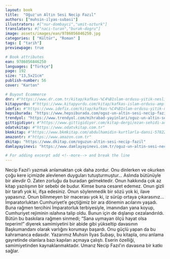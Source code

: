 ```yaml
---
layout: book
title:  "Oğuz'un Altın Sesi Necip Fazıl"
authors: ["muhsin-ilyas-subasi"]
illustrators: #["nur-dombayci","umit-ozturk"]
translators: #["naci-turan","burak-dogru"]
image: assets/images/ean/9786056846250.jpg
categories: [ "Kültür", "Roman" ]
tags: [ "tarih"]
previewpage: true

# Book attributes
ean: 9786056846250
languages: ["Türkçe"]
page: 192
size: "13,5x21cm"
publish-number: 56
cover: "Karton"

# Buyout Ecommerce
dnr: #"https://www.dr.com.tr/kitap/kafkas-%C4%B1slam-ordusu-yitik-neslin-hikayesi/arastirma-tarih/tarih/osmanli-tarihi/urunno=0001800037001"
kitapyurdu: #"https://www.kitapyurdu.com/kitap/kafkas-islam-ordusu-amp-yitik-neslin-hikayesi/495670.html"
idefix: #"https://www.idefix.com/kitap/kafkas-%C4%B1slam-ordusu-yitik-neslin-hikayesi/arastirma-tarih/tarih/osmanli-tarihi/urunno=0001800037001"
hepsiburada: "https://www.hepsiburada.com/oguz-un-altin-sesi-necip-fazil-muhsin-ilyas-subasi-p-HBV00000W471O"
trendyol: "https://www.trendyol.com/mihrabad-yayinlari/oguz-un-altin-sesi-necip-fazil-p-191003133"
gittigidiyor: #"https://www.gittigidiyor.com/kitap-dergi/ezan-sehidi-adnan-menderes_pdp_732728793"
odatvkitap: #"https://www.odatvkitap.com.tr"
bkmkitap: #"https://www.bkmkitap.com/abdulhamidin-kurtlarla-dansi-578226"
amazontr: #"https://www.amazon.com.tr"
dkitap: "https://www.dkitap.com/oguzun-altin-sesi-necip-fazil"
damlayayinevi: "https://www.damlayayinevi.com.tr/oguz-un-altin-sesi-necip-fazil"

# For adding excerpt add <!--more--> and break the line
---
```

Necip Fazıl’ı yazmak anlamaktan çok daha zordur. Onu
dinlerken ve okurken çoğu kere içimizde alevlenen duyguları
tutuşturmuştur... Aslında bütünüyle bir alevdir O. Zaten zorluğu
da buradan gelmektedir. Onun hakkında çok az kitap
yazılışının bir sebebi de budur. Kimse buna cesaret edemez.
Onun gizli bir tarafı yok ki, ifşa edesiniz. Onun söylenmedik
bir sözü yok ki, ilave yapasınız. Onun bilinmeyen bir macerası
yok ki, iz sürüp ortaya çıkarasınız…
İmparatorluktan Cumhuriyet’e geçtiğimiz bir ara dönemin
acılarını yaşadı. Buna rağmen tercihini İmparatorluk terbiyesiyle,
imanından yana koyup, Cumhuriyet rejiminin ıslahına
talip oldu. Bunun için de dışlanıp cezalandırıldı. Bütün bu
baskılara rağmen sinmedi; “Sana uymayan ölçü hayat olsa
teperim!” diyerek samimiyetini bir abide gibi yükseltip davasının
Başkumandanı olarak varlığını korumayı başardı.
Onu güçlü yapan da bu kahramanca edasıdır.
Yazarımız Muhsin İlyas Subaşı, bu kitapla, onu anlama
gayretinde olanlara bazı kapıları açmaya çalıştı. Eserin
özelliği, samimiyetinden kaynaklanmaktadır. Umarız Necip
Fazıl’ın davasına bir katkı sağlar.
<!--more--> 